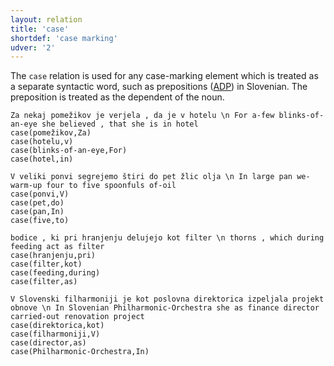 ```yaml
---
layout: relation
title: 'case'
shortdef: 'case marking'
udver: '2'
---
```


The `case` relation is used for any case-marking element which is treated as a separate syntactic word, such as prepositions ([ADP](https://universaldependencies.org/sl/pos/ADP.html)) in Slovenian. The preposition is treated as the dependent of the noun.

~~~ sdparse
Za nekaj pomežikov je verjela , da je v hotelu \n For a-few blinks-of-an-eye she believed , that she is in hotel
case(pomežikov,Za)
case(hotelu,v)
case(blinks-of-an-eye,For)
case(hotel,in)
~~~

~~~ sdparse
V veliki ponvi segrejemo štiri do pet žlic olja \n In large pan we-warm-up four to five spoonfuls of-oil
case(ponvi,V)
case(pet,do)
case(pan,In)
case(five,to)
~~~

~~~ sdparse
bodice , ki pri hranjenju delujejo kot filter \n thorns , which during feeding act as filter
case(hranjenju,pri)
case(filter,kot)
case(feeding,during)
case(filter,as)
~~~

~~~ sdparse
V Slovenski filharmoniji je kot poslovna direktorica izpeljala projekt obnove \n In Slovenian Philharmonic-Orchestra she as finance director carried-out renovation project
case(direktorica,kot)
case(filharmoniji,V)
case(director,as)
case(Philharmonic-Orchestra,In)
~~~
<!-- Interlanguage links updated Po 6. listopadu 2023, 21:42:31 CET -->
